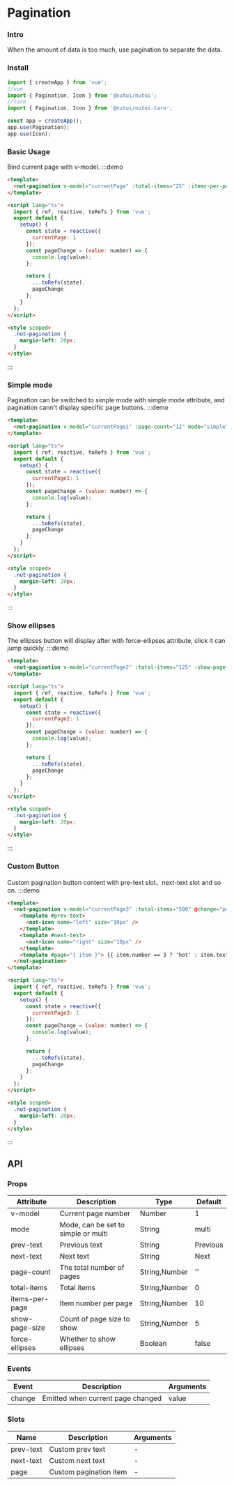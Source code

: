 # Pagination

### Intro

When the amount of data is too much, use pagination to separate the data.

### Install

```javascript
import { createApp } from 'vue';
//vue
import { Pagination, Icon } from '@nutui/nutui';
//taro
import { Pagination, Icon } from '@nutui/nutui-taro';

const app = createApp();
app.use(Pagination);
app.use(Icon);
```

### Basic Usage

Bind current page with v-model.
:::demo

```html
<template>
  <nut-pagination v-model="currentPage" :total-items="25" :items-per-page="5" @change="pageChange" />
</template>

<script lang="ts">
  import { ref, reactive, toRefs } from 'vue';
  export default {
    setup() {
      const state = reactive({
        currentPage: 1
      });
      const pageChange = (value: number) => {
        console.log(value);
      };

      return {
        ...toRefs(state),
        pageChange
      };
    }
  };
</script>

<style scoped>
  .nut-pagination {
    margin-left: 20px;
  }
</style>
```

:::

### Simple mode

Pagination can be switched to simple mode with simple mode attribute, and pagination cann't display specific page buttons.
:::demo

```html
<template>
  <nut-pagination v-model="currentPage1" :page-count="12" mode="simple" @change="pageChange" />
</template>

<script lang="ts">
  import { ref, reactive, toRefs } from 'vue';
  export default {
    setup() {
      const state = reactive({
        currentPage1: 1
      });
      const pageChange = (value: number) => {
        console.log(value);
      };

      return {
        ...toRefs(state),
        pageChange
      };
    }
  };
</script>

<style scoped>
  .nut-pagination {
    margin-left: 20px;
  }
</style>
```

:::

### Show ellipses

The ellipses button will display after with force-ellipses attribute, click it can jump quickly.
:::demo

```html
<template>
  <nut-pagination v-model="currentPage2" :total-items="125" :show-page-size="3" @change="pageChange" force-ellipses />
</template>

<script lang="ts">
  import { ref, reactive, toRefs } from 'vue';
  export default {
    setup() {
      const state = reactive({
        currentPage2: 1
      });
      const pageChange = (value: number) => {
        console.log(value);
      };

      return {
        ...toRefs(state),
        pageChange
      };
    }
  };
</script>

<style scoped>
  .nut-pagination {
    margin-left: 20px;
  }
</style>
```

:::

### Custom Button

Custom pagination button content with pre-text slot、next-text slot and so on.
:::demo

```html
<template>
  <nut-pagination v-model="currentPage3" :total-items="500" @change="pageChange" :show-page-size="5">
    <template #prev-text>
      <nut-icon name="left" size="10px" />
    </template>
    <template #next-text>
      <nut-icon name="right" size="10px" />
    </template>
    <template #page="{ item }"> {{ item.number == 3 ? 'hot' : item.text }} </template>
  </nut-pagination>
</template>

<script lang="ts">
  import { ref, reactive, toRefs } from 'vue';
  export default {
    setup() {
      const state = reactive({
        currentPage3: 1
      });
      const pageChange = (value: number) => {
        console.log(value);
      };

      return {
        ...toRefs(state),
        pageChange
      };
    }
  };
</script>

<style scoped>
  .nut-pagination {
    margin-left: 20px;
  }
</style>
```

:::

## API

### Props

| Attribute      | Description                         | Type          | Default  |
| -------------- | ----------------------------------- | ------------- | -------- |
| v-model        | Current page number                 | Number        | 1        |
| mode           | Mode, can be set to simple or multi | String        | multi    |
| prev-text      | Previous text                       | String        | Previous |
| next-text      | Next text                           | String        | Next     |
| page-count     | The total number of pages           | String,Number | ''       |
| total-items    | Total items                         | String,Number | 0        |
| items-per-page | Item number per page                | String,Number | 10       |
| show-page-size | Count of page size to show          | String,Number | 5        |
| force-ellipses | Whether to show ellipses            | Boolean       | false    |

### Events

| Event  | Description                       | Arguments |
| ------ | --------------------------------- | --------- |
| change | Emitted when current page changed | value     |

### Slots

| Name      | Description            | Arguments |
| --------- | ---------------------- | --------- |
| prev-text | Custom prev text       | -         |
| next-text | Custom next text       | -         |
| page      | Custom pagination item | -         |
